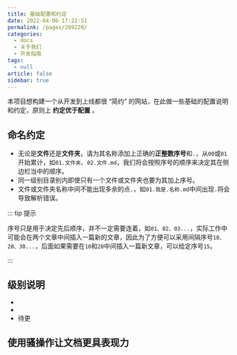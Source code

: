 ```yaml
---
title: 基础配置和约定
date: 2022-04-06 17:22:51
permalink: /pages/289220/
categories:
  - docs
  - 关于我们
  - 开发指南
tags: 
  - null
article: false
sidebar: true 
---
```


本项目想构建一个从开发到上线都很 “简约” 的网站，在此做一些基础的配置说明和约定，原则上 **约定优于配置** 。



## 命名约定

- 无论是**文件**还是**文件夹**，请为其名称添加上正确的**正整数序号**和`.`，从`00`或`01`开始累计，如`01.文件夹`、`02.文件.md`，我们将会按照序号的顺序来决定其在侧边栏当中的顺序。
- 同一级别目录别内即使只有一个文件或文件夹也要为其加上序号。
- 文件或文件夹名称中间不能出现多余的点`.`，如`01.我是.名称.md`中间出现`.`将会导致解析错误。

::: tip 提示

序号只是用于决定先后顺序，并不一定需要连着，如`01、02、03...`，实际工作中可能会在两个文章中间插入一篇新的文章，因此为了方便可以采用间隔序号`10、20、30...`，后面如果需要在`10`和`20`中间插入一篇新文章，可以给定序号`15`。

:::

## 级别说明

- 
- 
- 待更


## 使用骚操作让文档更具表现力

